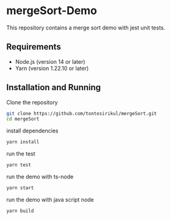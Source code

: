 # mergeSort-Demo

This repository contains a merge sort demo with jest unit tests.

## Requirements

- Node.js (version 14 or later)
- Yarn (version 1.22.10 or later)

## Installation and Running

Clone the repository
```bash
git clone https://github.com/tontosirikul/mergeSort.git
cd mergeSort
```

install dependencies
```bash
yarn install
```

run the test
```bash
yarn test
```

run the demo with ts-node
```bash
yarn start
```

run the demo with java script node
```bash
yarn build
```
